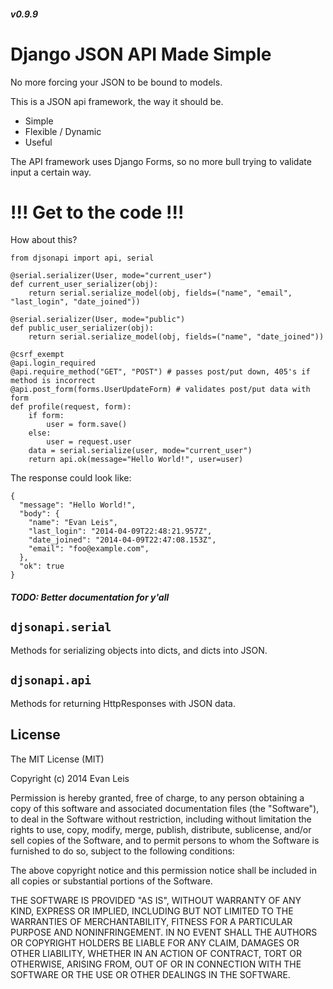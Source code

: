 ##### v0.9.9

Django JSON API Made Simple
===========================

No more forcing your JSON to be bound to models.

This is a JSON api framework, the way it should be.

- Simple
- Flexible / Dynamic
- Useful

The API framework uses Django Forms, so no more bull trying to validate input a certain way.

# !!! Get to the code !!!

How about this?


```language=python
from djsonapi import api, serial

@serial.serializer(User, mode="current_user")
def current_user_serializer(obj):
    return serial.serialize_model(obj, fields=("name", "email", "last_login", "date_joined"))
    
@serial.serializer(User, mode="public")
def public_user_serializer(obj):
    return serial.serialize_model(obj, fields=("name", "date_joined"))

@csrf_exempt
@api.login_required
@api.require_method("GET", "POST") # passes post/put down, 405's if method is incorrect
@api.post_form(forms.UserUpdateForm) # validates post/put data with form
def profile(request, form):
    if form:
        user = form.save()
    else:
        user = request.user
    data = serial.serialize(user, mode="current_user")
    return api.ok(message="Hello World!", user=user)
```
The response could look like:
```
{
  "message": "Hello World!",
  "body": {
    "name": "Evan Leis",
    "last_login": "2014-04-09T22:48:21.957Z",
    "date_joined": "2014-04-09T22:47:08.153Z",
    "email": "foo@example.com",
  },
  "ok": true
}
```

##### TODO: Better documentation for y'all


## `djsonapi.serial`

Methods for serializing objects into dicts, and dicts into JSON.

## `djsonapi.api`

Methods for returning HttpResponses with JSON data.

License
----
The MIT License (MIT)

Copyright (c) 2014 Evan Leis

Permission is hereby granted, free of charge, to any person obtaining a copy
of this software and associated documentation files (the "Software"), to deal
in the Software without restriction, including without limitation the rights
to use, copy, modify, merge, publish, distribute, sublicense, and/or sell
copies of the Software, and to permit persons to whom the Software is
furnished to do so, subject to the following conditions:

The above copyright notice and this permission notice shall be included in
all copies or substantial portions of the Software.

THE SOFTWARE IS PROVIDED "AS IS", WITHOUT WARRANTY OF ANY KIND, EXPRESS OR
IMPLIED, INCLUDING BUT NOT LIMITED TO THE WARRANTIES OF MERCHANTABILITY,
FITNESS FOR A PARTICULAR PURPOSE AND NONINFRINGEMENT. IN NO EVENT SHALL THE
AUTHORS OR COPYRIGHT HOLDERS BE LIABLE FOR ANY CLAIM, DAMAGES OR OTHER
LIABILITY, WHETHER IN AN ACTION OF CONTRACT, TORT OR OTHERWISE, ARISING FROM,
OUT OF OR IN CONNECTION WITH THE SOFTWARE OR THE USE OR OTHER DEALINGS IN
THE SOFTWARE.
    
